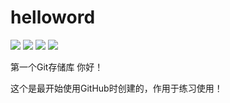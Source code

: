 # helloword
[![](https://img.shields.io/badge/license-CC%204.0-green.svg?style=flat-square)](https://creativecommons.org/licenses/by-sa/4.0/deed.zh)
[![](https://img.shields.io/badge/platform-markdown-blue.svg?style=flat-square)](https://shields.io/category/chat)
[![](https://img.shields.io/badge/%E5%8D%9A%E5%AE%A2-%E6%AC%A2%E8%BF%8E%E8%AE%BF%E9%97%AE-orange.svg?style=flat-square)](https://www.52bess.com/)
[![](https://img.shields.io/badge/%E5%BE%AE%E4%BF%A1%E5%85%AC%E4%BC%97%E5%8F%B7-%E7%88%AA%E5%93%87%E6%B4%BE%E7%94%9F-lightgrey.svg?style=flat-square)]()

第一个Git存储库
你好！

这个是最开始使用GitHub时创建的，作用于练习使用！
